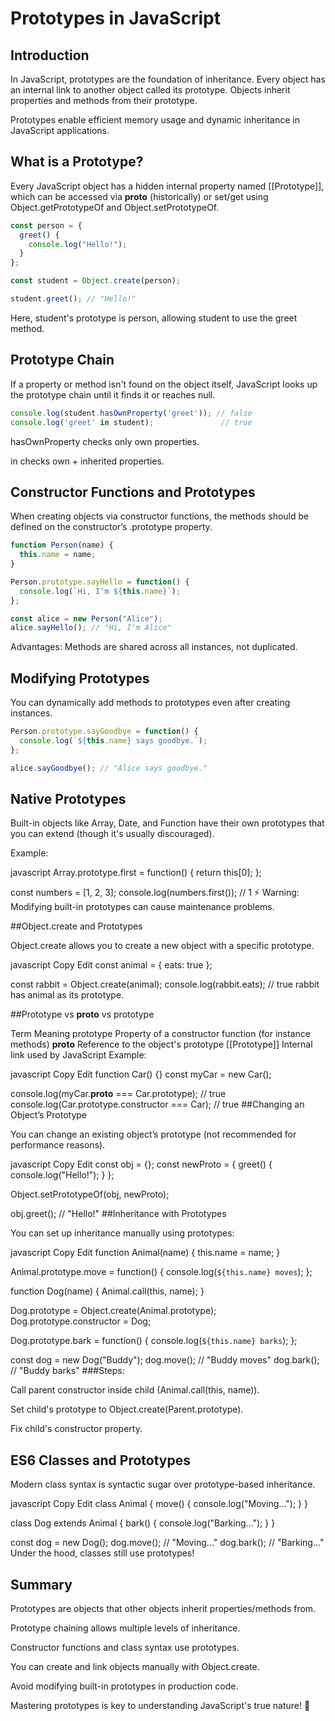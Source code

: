 # Prototypes in JavaScript

## Introduction

In JavaScript, prototypes are the foundation of inheritance. Every object has an internal link to another object called its prototype. Objects inherit properties and methods from their prototype.

Prototypes enable efficient memory usage and dynamic inheritance in JavaScript applications.

## What is a Prototype?

Every JavaScript object has a hidden internal property named [[Prototype]], which can be accessed via __proto__ (historically) or set/get using Object.getPrototypeOf and Object.setPrototypeOf.

```javascript
const person = {
  greet() {
    console.log("Hello!");
  }
};

const student = Object.create(person);

student.greet(); // "Hello!"
```
Here, student's prototype is person, allowing student to use the greet method.

## Prototype Chain

If a property or method isn't found on the object itself, JavaScript looks up the prototype chain until it finds it or reaches null.

```javascript
console.log(student.hasOwnProperty('greet')); // false
console.log('greet' in student);               // true
```

hasOwnProperty checks only own properties.

in checks own + inherited properties.

## Constructor Functions and Prototypes

When creating objects via constructor functions, the methods should be defined on the constructor’s .prototype property.

```javascript
function Person(name) {
  this.name = name;
}

Person.prototype.sayHello = function() {
  console.log(`Hi, I'm ${this.name}`);
};

const alice = new Person("Alice");
alice.sayHello(); // "Hi, I'm Alice"
```

Advantages: Methods are shared across all instances, not duplicated.

## Modifying Prototypes

You can dynamically add methods to prototypes even after creating instances.

```javascript
Person.prototype.sayGoodbye = function() {
  console.log(`${this.name} says goodbye.`);
};

alice.sayGoodbye(); // "Alice says goodbye."
```

## Native Prototypes

Built-in objects like Array, Date, and Function have their own prototypes that you can extend (though it's usually discouraged).

Example:

javascript
Array.prototype.first = function() {
  return this[0];
};

const numbers = [1, 2, 3];
console.log(numbers.first()); // 1
⚡ Warning: Modifying built-in prototypes can cause maintenance problems.

##Object.create and Prototypes

Object.create allows you to create a new object with a specific prototype.

javascript
Copy
Edit
const animal = {
  eats: true
};

const rabbit = Object.create(animal);
console.log(rabbit.eats); // true
rabbit has animal as its prototype.

##Prototype vs __proto__ vs prototype


Term	Meaning
prototype	Property of a constructor function (for instance methods)
__proto__	Reference to the object's prototype
[[Prototype]]	Internal link used by JavaScript
Example:

javascript
Copy
Edit
function Car() {}
const myCar = new Car();

console.log(myCar.__proto__ === Car.prototype); // true
console.log(Car.prototype.constructor === Car); // true
##Changing an Object’s Prototype

You can change an existing object’s prototype (not recommended for performance reasons).

javascript
Copy
Edit
const obj = {};
const newProto = { greet() { console.log("Hello!"); } };

Object.setPrototypeOf(obj, newProto);

obj.greet(); // "Hello!"
##Inheritance with Prototypes

You can set up inheritance manually using prototypes:

javascript
Copy
Edit
function Animal(name) {
  this.name = name;
}

Animal.prototype.move = function() {
  console.log(`${this.name} moves`);
};

function Dog(name) {
  Animal.call(this, name);
}

Dog.prototype = Object.create(Animal.prototype);
Dog.prototype.constructor = Dog;

Dog.prototype.bark = function() {
  console.log(`${this.name} barks`);
};

const dog = new Dog("Buddy");
dog.move(); // "Buddy moves"
dog.bark(); // "Buddy barks"
###Steps:

Call parent constructor inside child (Animal.call(this, name)).

Set child's prototype to Object.create(Parent.prototype).

Fix child's constructor property.

## ES6 Classes and Prototypes

Modern class syntax is syntactic sugar over prototype-based inheritance.

javascript
Copy
Edit
class Animal {
  move() {
    console.log("Moving...");
  }
}

class Dog extends Animal {
  bark() {
    console.log("Barking...");
  }
}

const dog = new Dog();
dog.move(); // "Moving..."
dog.bark(); // "Barking..."
Under the hood, classes still use prototypes!

## Summary

Prototypes are objects that other objects inherit properties/methods from.

Prototype chaining allows multiple levels of inheritance.

Constructor functions and class syntax use prototypes.

You can create and link objects manually with Object.create.

Avoid modifying built-in prototypes in production code.

Mastering prototypes is key to understanding JavaScript's true nature! 🚀